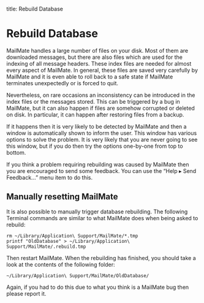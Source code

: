 title: Rebuild Database

# <a name="rebuild"></a>Rebuild Database

MailMate handles a large number of files on your disk. Most of them are downloaded messages, but there are also files which are used for the indexing of all message headers. These index files are needed for almost every aspect of MailMate. In general, these files are saved very carefully by MailMate and it is even able to roll back to a safe state if MailMate terminates unexpectedly or is forced to quit.

Nevertheless, on rare occasions an inconsistency can be introduced in the index files or the messages stored. This can be triggered by a bug in MailMate, but it can also happen if files are somehow corrupted or deleted on disk. In particular, it can happen after restoring files from a backup.

If it happens then it is very likely to be detected by MailMate and then a window is automatically shown to inform the user. This window has various options to solve the problem. It is very likely that you are never going to see this window, but if you do then try the options one-by-one from top to bottom.

If you think a problem requiring rebuilding was caused by MailMate then you are encouraged to send some feedback. You can use the “Help ▸ Send Feedback...” menu item to do this.

## Manually resetting MailMate

It is also possible to manually trigger database rebuilding. The following Terminal commands are similar to what MailMate does when being asked to rebuild:

	rm ~/Library/Application\ Support/MailMate/*.tmp
	printf "OldDatabase" > ~/Library/Application\ Support/MailMate/.rebuild.tmp

Then restart MailMate. When the rebuilding has finished, you should take a look at the contents of the following folder:

	~/Library/Application\ Support/MailMate/OldDatabase/

Again, if you had to do this due to what you think is a MailMate bug then please report it.
